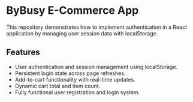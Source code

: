 # ByBusy E-Commerce App

This repository demonstrates how to implement authentication in a React application by managing user session data with localStorage.

## Features

<ul>
<li>User authentication and session management using localStorage.</li>
<li> Persistent login state across page refreshes.</li>
<li> Add-to-cart functionality with real-time updates.</li>
<li> Dynamic cart total and item count.</li>
<li> Fully functional user registration and login system.</li>
</ul>
